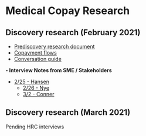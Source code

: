 # Medical Copay Research

## Discovery research (February 2021)
- [Prediscovery research document](https://github.com/department-of-veterans-affairs/va.gov-team/blob/master/products/Debt%20Resolution/Medical_Copays/research/feb-2021/pre-discovery-research.md)
- [Copayment flows](https://github.com/department-of-veterans-affairs/va.gov-team/blob/master/products/Debt%20Resolution/Medical_Copays/research/feb-2021/copayment-flows.md)
- [Conversation guide](https://github.com/department-of-veterans-affairs/va.gov-team/blob/master/products/Debt%20Resolution/Medical_Copays/research/feb-2021/vahrc-conversation-guide.md)

**- Interview Notes from SME / Stakeholders**
- [2/25 - Hansen](https://github.com/department-of-veterans-affairs/va.gov-team/blob/master/products/Debt%20Resolution/Medical_Copays/research/feb-2021/notes/02252021Hansen.md)
  - [2/26 - Nye](https://github.com/department-of-veterans-affairs/va.gov-team/blob/master/products/Debt%20Resolution/Medical_Copays/research/feb-2021/notes/02262021Nye.md)
  - [3/2 - Conner](https://github.com/department-of-veterans-affairs/va.gov-team/blob/master/products/Debt%20Resolution/Medical_Copays/research/feb-2021/notes/03022021Conner.md)

## Discovery research (March 2021)
Pending HRC interviews
